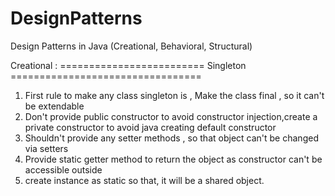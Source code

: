 # DesignPatterns
Design Patterns in Java (Creational, Behavioral, Structural)

Creational :
=========================   Singleton =================================
1) First rule to make any class singleton is , Make the class final , so it can't be extendable
2) Don't provide public constructor to avoid constructor injection,create a private constructor to avoid java creating default constructor
3) Shouldn't provide any setter methods , so that object can't be changed via setters
4) Provide static getter method to return the object as constructor can't be accessible outside
5) create instance as static so that, it will be a shared object.
